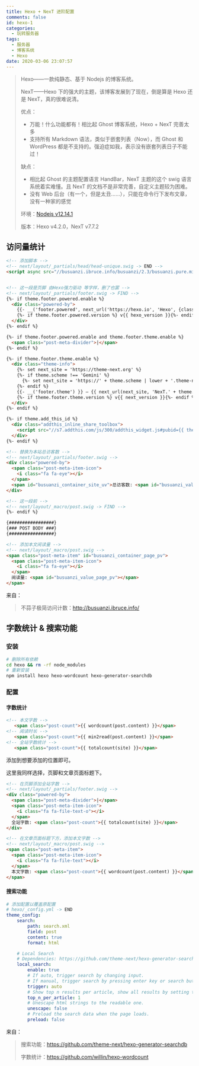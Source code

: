 ```yaml
---
title: Hexo + NexT 进阶配置
comments: false
id: hexo-1
categories:
  - 玩转服务器
tags:
  - 服务器
  - 博客系统
  - Hexo
date: 2020-03-06 23:07:57
---
```


> Hexo——一款纯静态、基于 Nodejs 的博客系统。
>
> NexT——Hexo 下的强大的主题，该博客发展到了现在，倒是算是 Hexo 还是 NexT，真的很难说清。
>
> 优点：
>
> - 万能！什么功能都有！相比起 Ghost 博客系统，Hexo + NexT 完善太多
> - 支持所有 Markdown 语法，类似于嵌套列表（Now），而 Ghost 和 WordPress 都是不支持的。强迫症如我，表示没有嵌套列表日子不能过！
>
> 缺点：
>
> - 相比起 Ghost 的主题配置语言 HandBar，NexT 主题的这个 swig 语言系统着实难懂。且 NexT 的文档不是非常完善，自定义主题较为困难。
> - 没有 Web 后台（有一个，但是太丑……），只能在命令行下发布文章，没有一种家的感觉
>
> 环境：[Nodejs v12.14.1](https://www.vksir.zone/posts/nodejs/)
>
> 版本：Hexo v4.2.0，NexT  v7.7.2

<!-- more -->

## 访问量统计


```html
<!-- 添加脚本 -->
<!-- next/layout/_partials/head/head-unique.swig -> END -->
<script async src="//busuanzi.ibruce.info/busuanzi/2.3/busuanzi.pure.mini.js"></script>


<!-- 这一段是页脚 由Hexo强力驱动 等字样，删了也罢 -->
<!-- next/layout/_partials/footer.swig -> FIND -->
{%- if theme.footer.powered.enable %}
  <div class="powered-by">
    {{- __('footer.powered', next_url('https://hexo.io', 'Hexo', {class: 'theme-link'})) }}
    {%- if theme.footer.powered.version %} v{{ hexo_version }}{%- endif %}
  </div>
{%- endif %}

{%- if theme.footer.powered.enable and theme.footer.theme.enable %}
  <span class="post-meta-divider">|</span>
{%- endif %}

{%- if theme.footer.theme.enable %}
  <div class="theme-info">
    {%- set next_site = 'https://theme-next.org' %}
    {%- if theme.scheme !== 'Gemini' %}
      {%- set next_site = 'https://' + theme.scheme | lower + '.theme-next.org' %}
    {%- endif %}
    {{- __('footer.theme') }} – {{ next_url(next_site, 'NexT.' + theme.scheme, {class: 'theme-link'}) }}
    {%- if theme.footer.theme.version %} v{{ next_version }}{%- endif %}
  </div>
{%- endif %}

{%- if theme.add_this_id %}
  <div class="addthis_inline_share_toolbox">
    <script src="//s7.addthis.com/js/300/addthis_widget.js#pubid={{ theme.add_this_id }}" async="async"></script>
  </div>
{%- endif %}

<!-- 替换为本站总访客数 -->
<!-- next/layout/_partials/footer.swig -->
<div class="powered-by">
  <span class="post-meta-item-icon">
    <i class="fa fa-eye"></i>
  </span>
  <span id="busuanzi_container_site_uv">总访客数: <span id="busuanzi_value_site_uv"></span></span>
</div>

<!-- 这一段前 -->
<!-- next/layout/_macro/post.swig -> FIND -->
{%- endif %}

{#################}
{### POST BODY ###}
{#################}

<!-- 添加本文阅读量 -->
<!-- next/layout/_macro/post.swig -->
<span class="post-meta-item" id="busuanzi_container_page_pv">
  <span class="post-meta-item-icon">
    <i class="fa fa-eye"></i>
  </span>
  阅读量: <span id="busuanzi_value_page_pv"></span>
</span>
```

来自：

> 不蒜子极简访问计数：<u>http://busuanzi.ibruce.info/</u>

## 字数统计 & 搜索功能

### 安装

```bash
# 删除所有依赖
cd hexo && rm -rf node_modules
# 重新安装
npm install hexo hexo-wordcount hexo-generator-searchdb
```

### 配置

#### 字数统计

```html
<!-- 本文字数 -->
   <span class="post-count">{{ wordcount(post.content) }}</span>
<!-- 阅读时长 -->
   <span class="post-count">{{ min2read(post.content) }}</span>
<!-- 全站字数统计 -->
   <span class="post-count">{{ totalcount(site) }}</span>
```

添加到想要添加的位置即可。

这里我同样选择，页脚和文章页面标题下。

```html
<!-- 在页脚添加全站字数 -->
<!-- next/layout/_partials/footer.swig -->
<div class="powered-by">
  <span class="post-meta-divider">|</span>
  <span class="post-meta-item-icon">
    <i class="fa fa-file-text-o"></i>
  </span>
  全站字数: <span class="post-count">{{ totalcount(site) }}</span>
</div>

<!-- 在文章页面标题下方，添加本文字数 -->
<!-- next/layout/_macro/post.swig -->
<span class="post-meta-item">
  <span class="post-meta-item-icon">
    <i class="fa fa-file-text"></i>
  </span>
  本文字数: <span class="post-count">{{ wordcount(post.content) }}</span>
</span>
```

#### 搜索功能

```yml
# 添加配置以覆盖原配置
# hexo/_config.yml -> END
theme_config:
    search:
        path: search.xml
        field: post
        content: true
        format: html

    # Local Search
    # Dependencies: https://github.com/theme-next/hexo-generator-searchdb
    local_search:
        enable: true
        # If auto, trigger search by changing input.
        # If manual, trigger search by pressing enter key or search button.
        trigger: auto
        # Show top n results per article, show all results by setting to -1
        top_n_per_article: 1
        # Unescape html strings to the readable one.
        unescape: false
        # Preload the search data when the page loads.
        preload: false
```

来自：

> 搜索功能：<u>https://github.com/theme-next/hexo-generator-searchdb</u>
>
> 字数统计：<u>https://github.com/willin/hexo-wordcount</u>